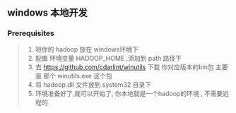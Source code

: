 # 



## windows 本地开发

### Prerequisites

> 1. 将你的  hadoop 放在 windows环境下 
> 2. 配置 环境变量  HADOOP_HOME ,添加到 path 路径下
> 3. 去 https://github.com/cdarlint/winutils  下载 你对应版本的bin包 主要是 那个  winutils.exe 这个包
> 4. 将  hadoop.dll 文件放到 system32 目录下 
> 5. 环境准备好了,就可以开始了, 你本地就是一个hadoop的环境 , 不需要远程的

